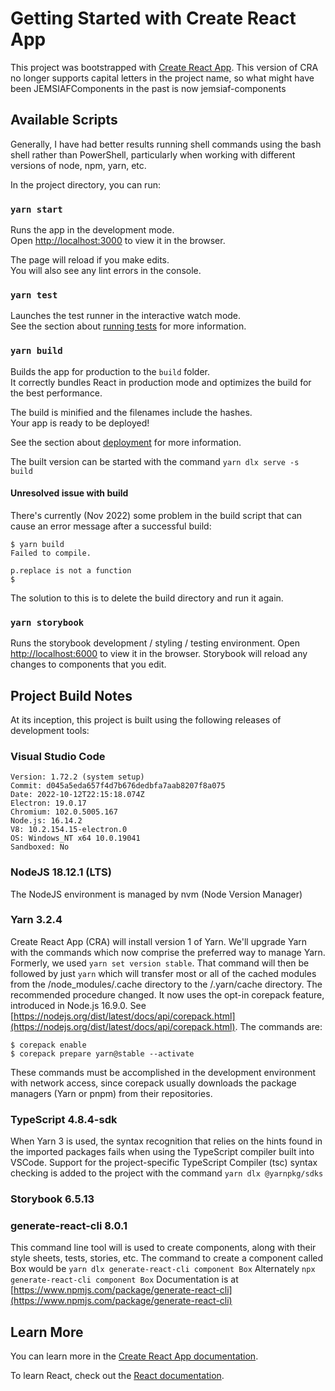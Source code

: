 # Getting Started with Create React App

This project was bootstrapped with [Create React App](https://github.com/facebook/create-react-app).
This version of CRA no longer supports capital letters in the project name, so what might have been JEMSIAFComponents in the past is
now jemsiaf-components

## Available Scripts

Generally, I have had better results running shell commands using the bash shell rather than PowerShell, particularly when working with different versions of node, npm, yarn, etc.

In the project directory, you can run:

### `yarn start`

Runs the app in the development mode.\
Open [http://localhost:3000](http://localhost:3000) to view it in the browser.

The page will reload if you make edits.\
You will also see any lint errors in the console.

### `yarn test`

Launches the test runner in the interactive watch mode.\
See the section about [running tests](https://facebook.github.io/create-react-app/docs/running-tests) for more information.

### `yarn build`

Builds the app for production to the `build` folder.\
It correctly bundles React in production mode and optimizes the build for the best performance.

The build is minified and the filenames include the hashes.\
Your app is ready to be deployed!

See the section about [deployment](https://facebook.github.io/create-react-app/docs/deployment) for more information.

The built version can be started with the command `yarn dlx serve -s build`

#### Unresolved issue with build
There's currently (Nov 2022) some problem in the build script that can cause an error message after a successful build:

```
$ yarn build
Failed to compile.

p.replace is not a function
$
```
The solution to this is to delete the build directory and run it again.
### `yarn storybook`
Runs the storybook development / styling / testing environment.
Open [http://localhost:6000](http://localhst:6000) to view it in the browser.
Storybook will reload any changes to components that you edit.

## Project Build Notes

At its inception, this project is built using the following releases of development tools:

### Visual Studio Code
```
Version: 1.72.2 (system setup)
Commit: d045a5eda657f4d7b676dedbfa7aab8207f8a075
Date: 2022-10-12T22:15:18.074Z
Electron: 19.0.17
Chromium: 102.0.5005.167
Node.js: 16.14.2
V8: 10.2.154.15-electron.0
OS: Windows_NT x64 10.0.19041
Sandboxed: No
```
### NodeJS 18.12.1 (LTS)
The NodeJS environment is managed by nvm (Node Version Manager)

### Yarn 3.2.4
Create React App (CRA) will install version 1 of Yarn. We'll upgrade Yarn with the commands which now comprise the preferred way to manage Yarn. Formerly, we used `yarn set version stable`. That command will then be followed by just `yarn` which will transfer most or all of the cached modules from the /node_modules/.cache directory to the /.yarn/cache directory. The recommended procedure changed. It now uses the opt-in corepack feature, introduced in Node.js 16.9.0. See [https://nodejs.org/dist/latest/docs/api/corepack.html](https://nodejs.org/dist/latest/docs/api/corepack.html).
The commands are:
```
$ corepack enable
$ corepack prepare yarn@stable --activate
```
These commands must be accomplished in the development environment with network access, since corepack usually downloads the package managers (Yarn or pnpm) from their repositories.

### TypeScript 4.8.4-sdk

When Yarn 3 is used, the syntax recognition that relies on the hints found in the imported packages fails when using the TypeScript compiler built into VSCode. Support for the project-specific TypeScript Compiler (tsc) syntax checking is added to the project with the command `yarn dlx @yarnpkg/sdks`

### Storybook 6.5.13
### generate-react-cli 8.0.1
This command line tool will is used to create components, along with their style sheets, tests, stories, etc. The command to create a  component called Box would be `yarn dlx generate-react-cli component Box` Alternately `npx generate-react-cli component Box` Documentation is at [https://www.npmjs.com/package/generate-react-cli](https://www.npmjs.com/package/generate-react-cli)
## Learn More

You can learn more in the [Create React App documentation](https://facebook.github.io/create-react-app/docs/getting-started).

To learn React, check out the [React documentation](https://reactjs.org/).
